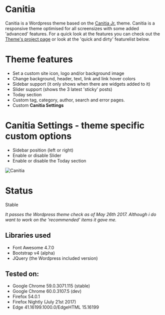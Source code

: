 Canitia
==================
Canitia is a Wordpress theme based on the [Canitia Jr.](https://github.com/boumannm/canitia-jr) theme. Canitia is a responsive theme optimised for all screensizes with some added 'advanced' features. For a quick look at the features you can check out the [Theme's project page](http://michaelboumann.info/collection/#canitiawp) or look at the 'quick and dirty' featurelist below.

# Theme features
- Set a custom site icon, logo and/or background image
- Change background, header, text, link and link hover colors
- Sidebar support (it only shows when there are widgets added to it)
- Slider support (shows the 3 latest 'sticky' posts)
- Today section
- Custom tag, category, author, search and error pages. 
- Custom **Canitia Settings**

# Canitia Settings - theme specific custom options
- Sidebar position (left or right)
- Enable or disable Slider
- Enable or disable the Today section

![Canitia](https://github.com/boumannm/canitia/blob/master/screenshot.png)

# Status
Stable

*It passes the Wordpress theme check as of May 26th 2017. Although i do want to work on the 'recommended' items it gave me.*

## Libraries used
- Font Awesome 4.7.0
- Bootstrap v4 (alpha)
- JQuery (the Wordpress included version)

## Tested on:
- Google Chrome 59.0.3071.115 (stable)
- Google Chrome 60.0.3107.5 (dev)
- Firefox 54.0.1
- Firefox Nightly (July 21st 2017)
- Edge 41.16199.1000.0/EdgeHTML 15.16199